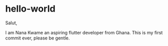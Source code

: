 # hello-world

Salut,

I am Nana Kwame an aspiring flutter developer from Ghana.
This is my first commit ever, please be gentle.
